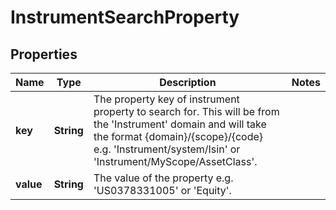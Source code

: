 

# InstrumentSearchProperty


## Properties

| Name | Type | Description | Notes |
|------------ | ------------- | ------------- | -------------|
|**key** | **String** | The property key of instrument property to search for. This will be from the &#39;Instrument&#39; domain and will take the format {domain}/{scope}/{code} e.g. &#39;Instrument/system/Isin&#39; or &#39;Instrument/MyScope/AssetClass&#39;. |  |
|**value** | **String** | The value of the property e.g. &#39;US0378331005&#39; or &#39;Equity&#39;. |  |




